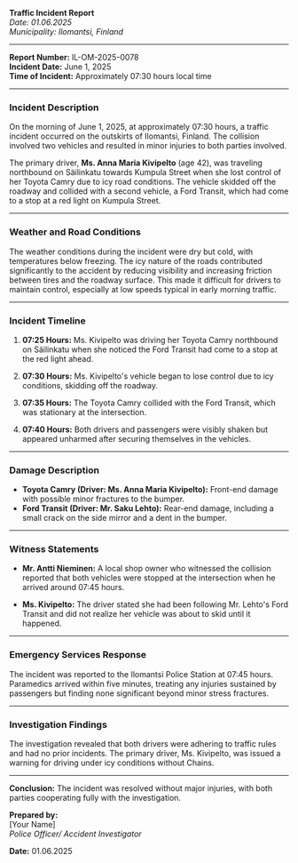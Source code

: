 

**Traffic Incident Report**  
*Date: 01.06.2025*  
*Municipality: Ilomantsi, Finland*

---

**Report Number:** IL-OM-2025-0078  
**Incident Date:** June 1, 2025  
**Time of Incident:** Approximately 07:30 hours local time  

---

### **Incident Description**

On the morning of June 1, 2025, at approximately 07:30 hours, a traffic incident occurred on the outskirts of Ilomantsi, Finland. The collision involved two vehicles and resulted in minor injuries to both parties involved.

The primary driver, **Ms. Anna Maria Kivipelto** (age 42), was traveling northbound on Säilinkatu towards Kumpula Street when she lost control of her Toyota Camry due to icy road conditions. The vehicle skidded off the roadway and collided with a second vehicle, a Ford Transit, which had come to a stop at a red light on Kumpula Street.

---

### **Weather and Road Conditions**

The weather conditions during the incident were dry but cold, with temperatures below freezing. The icy nature of the roads contributed significantly to the accident by reducing visibility and increasing friction between tires and the roadway surface. This made it difficult for drivers to maintain control, especially at low speeds typical in early morning traffic.

---

### **Incident Timeline**

1. **07:25 Hours:** Ms. Kivipelto was driving her Toyota Camry northbound on Säilinkatu when she noticed the Ford Transit had come to a stop at the red light ahead.
   
2. **07:30 Hours:** Ms. Kivipelto's vehicle began to lose control due to icy conditions, skidding off the roadway.

3. **07:35 Hours:** The Toyota Camry collided with the Ford Transit, which was stationary at the intersection.

4. **07:40 Hours:** Both drivers and passengers were visibly shaken but appeared unharmed after securing themselves in the vehicles.

---

### **Damage Description**

- **Toyota Camry (Driver: Ms. Anna Maria Kivipelto):** Front-end damage with possible minor fractures to the bumper.
- **Ford Transit (Driver: Mr. Saku Lehto):** Rear-end damage, including a small crack on the side mirror and a dent in the bumper.

---

### **Witness Statements**

- **Mr. Antti Nieminen:** A local shop owner who witnessed the collision reported that both vehicles were stopped at the intersection when he arrived around 07:45 hours.
  
- **Ms. Kivipelto:** The driver stated she had been following Mr. Lehto's Ford Transit and did not realize her vehicle was about to skid until it happened.

---

### **Emergency Services Response**

The incident was reported to the Ilomantsi Police Station at 07:45 hours. Paramedics arrived within five minutes, treating any injuries sustained by passengers but finding none significant beyond minor stress fractures.

---

### **Investigation Findings**

The investigation revealed that both drivers were adhering to traffic rules and had no prior incidents. The primary driver, Ms. Kivipelto, was issued a warning for driving under icy conditions without Chains.

---

**Conclusion:** The incident was resolved without major injuries, with both parties cooperating fully with the investigation.

**Prepared by:**  
[Your Name]  
*Police Officer/ Accident Investigator*

**Date:** 01.06.2025